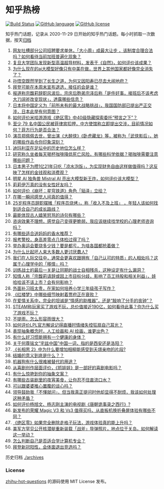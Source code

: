 # 知乎热榜
[![Build Status](https://github.com/ToWeLong/zhihu-hot-questions/workflows/CI/badge.svg)](https://github.com/ToWeLong/zhihu-hot-questions/actions)
[![GitHub language](https://img.shields.io/badge/language-golang-orange.svg)](https://golang.org/)
[![GitHub license](https://img.shields.io/github/license/ToWeLong/zhihu-hot-questions)](https://github.com/ToWeLong/zhihu-hot-questions/blob/main/LICENSE)

知乎热门话题，记录从 2020-11-29 日开始的知乎热门话题。每小时抓取一次数据，按天[归档](./archives)

<!-- BEGIN -->

1. [网友吐槽部分公司招聘要求单休，「大小周」成最大让步 ，该制度合理合法吗？如何看待当前加班普遍化现象？](https://www.zhihu.com/question/661930056)
1. [复旦大学团队发现新型高温超导材料，发表于《自然》，如何评价该成果？](https://www.zhihu.com/question/661912200)
1. [为什么现在的ai大模型好像只有中美在做，世界上其他国家都好像完全消失了？](https://www.zhihu.com/question/661907575)
1. [孙悟空既然学到了长生之道，为何又因阳寿已尽去大闹地府？](https://www.zhihu.com/question/34832301)
1. [拜登可能在本周末宣布退选，接任的会是谁？](https://www.zhihu.com/question/662001675)
1. [报道称宗馥莉辞职风波后，宗庆后胞弟宗泽后称「是件好事，接班后不该考虑大刀阔斧改变现状」，透露哪些信息？](https://www.zhihu.com/question/662002434)
1. [日本将中国定义为「前所未有的最大战略挑战」，我国国防部已提出严正交涉，日本此举有何意图？](https://www.zhihu.com/question/661961896)
1. [如何评价米哈游游戏《绝区零》中40级隐藏探索委托“预言之下”？](https://www.zhihu.com/question/661971234)
1. [至少 79 名中国公民被菲律宾扣押，中方使馆称立即提出交涉，目前情况如何？菲方行为是否合法？](https://www.zhihu.com/question/662001665)
1. [演员郑佩佩去世，曾出演《大醉侠》《卧虎藏龙》等，被称为「武侠影后」，她的哪些作品令你印象深刻？](https://www.zhihu.com/question/661995906)
1. [迪玛利亚在足坛中的历史地位怎么样？](https://www.zhihu.com/question/552536042)
1. [研究称久坐者每天喝杯咖啡降低死亡风险，有哪些科学依据？喝咖啡需要注意哪些问题？](https://www.zhihu.com/question/661996633)
1. [日本男子为攒1亿21年只吃「凉水泡饭」，为实现财务自由这样做值得吗？这反映了怎样的金钱观和消费观？](https://www.zhihu.com/question/661930870)
1. [明星 AI 独角兽 Mistral AI 亮出大模型新王炸，如何评价该大模型？](https://www.zhihu.com/question/661867405)
1. [莉莉伊万真的没有女性好友吗？](https://www.zhihu.com/question/661689773)
1. [如何评价《崩坏：星穹铁道》角色「貊泽」立绘？](https://www.zhihu.com/question/661927038)
1. [在哪一瞬间感觉人间真的值得？](https://www.zhihu.com/question/361143101)
1. [25岁程序员辞职摆摊「程序员烧烤」，称「收入不及上班」 ，年轻人该如何找到适合自己的成长路线？](https://www.zhihu.com/question/661930145)
1. [最能体现古人嬉笑怒骂的诗句有哪些？](https://www.zhihu.com/question/661565586)
1. [咨询效果不理想，感觉自己变得更脆弱，我应该继续找学校的心理老师咨询吗？](https://www.zhihu.com/question/661795476)
1. [有哪些适合送妈妈的香水推荐？](https://www.zhihu.com/question/660081098)
1. [报考警校，身高差零点几体检过得了吗？](https://www.zhihu.com/question/658607711)
1. [举办奥运会要烧多少钱？要是都亏，为啥各国都抢着做？](https://www.zhihu.com/question/661759992)
1. [为什么比起坏人来大多数人更讨厌蠢人?](https://www.zhihu.com/question/369533999)
1. [我们在人际交往中，通常会更喜欢跟拥有「自己认可的特质」的人相处吗？这属于心理学中的「移情」吗？](https://www.zhihu.com/question/661421182)
1. [训练战士的最后一关是让同期的战士自相残杀，这种设定有什么漏洞？](https://www.zhihu.com/question/656815143)
1. [知情人称「宗馥莉请辞或因上市目标分歧，影响了员工持股和相关利益」，娃哈哈该不该上市？会有何影响？](https://www.zhihu.com/question/661996866)
1. [外面补习班太贵，在家如何培养小学三年级孩子写作？](https://www.zhihu.com/question/658142520)
1. [《红楼梦》中哪些细节映射着贾府正在衰败？](https://www.zhihu.com/question/661060366)
1. [在爱情关系中，完全的坦诚是“情感的助推器”，还是“敲响了分手的丧钟”？](https://www.zhihu.com/question/661794912)
1. [STEAM称玩家买了游戏不玩，总价值接近190亿，如何看待此事？你为什么买了游戏不玩？](https://www.zhihu.com/question/661271486)
1. [不提雨，怎么形容雨很大？](https://www.zhihu.com/question/614688799)
1. [如何评价LPL官方解说记得直播时情绪失控狂扇自己耳光？](https://www.zhihu.com/question/661932358)
1. [表现抽象概念时，人工绘画和 AI 绘画，谁更出色？](https://www.zhihu.com/question/661918182)
1. [有什么好习惯能拥有一个健康的身体？](https://www.zhihu.com/question/296259176)
1. [关于何尊铭文“宅兹中国”中国一词，指的是西安还是洛阳？](https://www.zhihu.com/question/661822973)
1. [《长相思 2》中为什么要增加相柳能感受到夭璟亲吻的片段?](https://www.zhihu.com/question/661869067)
1. [结婚的意义到底是什么？？](https://www.zhihu.com/question/647310315)
1. [机器狗有什么很难被替代的用途？](https://www.zhihu.com/question/627893373)
1. [从喜剧创作层面评价，《抓娃娃》是一部好的喜剧电影吗？](https://www.zhihu.com/question/661679589)
1. [有什么惊艳到你的抽象文案？](https://www.zhihu.com/question/661221297)
1. [有哪些古装剧里的夜宵美食，让你忍不住直流口水？](https://www.zhihu.com/question/661261441)
1. [可以跟婆婆推心置腹的谈心吗？](https://www.zhihu.com/question/661731986)
1. [领导鼓励我「不懂就问」，但当我真正提问时他却显得不耐烦，我该如何处理这种矛盾？](https://www.zhihu.com/question/660814129)
1. [如何评价杨旭文、杨志刚主演的电视剧《唐朝诡事录之西行》?](https://www.zhihu.com/question/661882713)
1. [新发布的荣耀 Magic V3 和 Vs3 值得买吗，从直板机换折叠屏体验有哪些不同？](https://www.zhihu.com/question/661946337)
1. [《绝区零》如果完全删除走格子玩法，游戏体验真的能上升吗？](https://www.zhihu.com/question/661919238)
1. [美军方罕见公开核潜艇重新装载「战斧」导弹照片，地点位于关岛，如何解读这一举动？](https://www.zhihu.com/question/661840142)
1. [怎么判断自己是否适合学计算机专业？](https://www.zhihu.com/question/508161920)
1. [拜登新冠阳性，会体面退出竞选吗？](https://www.zhihu.com/question/661913591)

<!-- END -->

历史归档 [./archives](./archives)


### License
[zhihu-hot-questions](https://github.com/towelong/zhihu-hot-questions) 的源码使用 MIT License 发布。